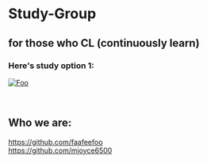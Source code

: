 
# Study-Group
## for those who CL (continuously learn)

### Here's study option 1:
<a href="https://github.com/freeCodeCamp/freeCodeCamp" rel="Code Camp!!">![Foo](https://s3.amazonaws.com/freecodecamp/wide-social-banner.png)</a>

<br />

## Who we are:
 https://github.com/faafeefoo <br />
 https://github.com/mjoyce6500
